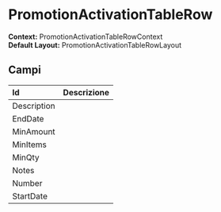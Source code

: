 # PromotionActivationTableRow

  
 **Context:** PromotionActivationTableRowContext   
 **Default Layout:** PromotionActivationTableRowLayout

## Campi

| Id | Descrizione |
| :--- | :--- |
| Description |  |
| EndDate |  |
| MinAmount |  |
| MinItems |  |
| MinQty |  |
| Notes |  |
| Number |  |
| StartDate |  |

